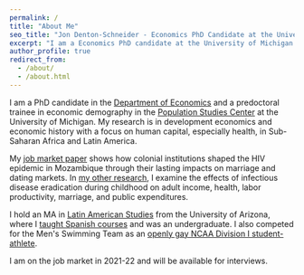 ```yaml
---
permalink: /
title: "About Me"
seo_title: "Jon Denton-Schneider - Economics PhD Candidate at the University of Michigan"
excerpt: "I am a Economics PhD candidate at the University of Michigan studying development and history with a focus on human capital."
author_profile: true
redirect_from: 
  - /about/
  - /about.html
---
```


I am a PhD candidate in the [Department of Economics](https://lsa.umich.edu/econ "Department of Economics") and a predoctoral trainee in economic demography in the [Population Studies Center](https://www.psc.isr.umich.edu/ "Population Studies Center") at the University of Michigan. My research is in development economics and economic history with a focus on human capital, especially health, in Sub-Saharan Africa and Latin America.

My [job market paper](research) shows how colonial institutions shaped the HIV epidemic in Mozambique through their lasting impacts on marriage and dating markets. In [my other research](research), I examine the effects of infectious disease eradication during childhood on adult income, health, labor productivity, marriage, and public expenditures.

I hold an MA in [Latin American Studies](https://las.arizona.edu/) from the University of Arizona, where I [taught Spanish courses](teaching) and was an undergraduate. I also competed for the Men's Swimming Team as an [openly gay NCAA Division I student-athlete](personal).

I am on the job market in 2021-22 and will be available for interviews.
